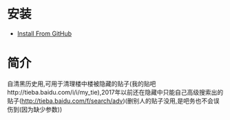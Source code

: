 # 安装
- [Install From GitHub]()
# 简介
自清黑历史用,可用于清理楼中楼被隐藏的贴子(我的贴吧http://tieba.baidu.com/i/i/my_tie),2017年以前还在隐藏中只能自己高级搜索出的贴子(http://tieba.baidu.com/f/search/adv)(删别人的贴子没用,是吧务也不会误伤到(因为缺少参数))
